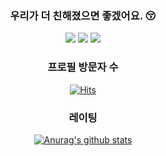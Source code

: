 <!--
**minmoong/minmoong** is a ✨ _special_ ✨ repository because its `README.md` (this file) appears on your GitHub profile.

Here are some ideas to get you started:

- 🔭 I’m currently working on ...
- 🌱 I’m currently learning ...
- 👯 I’m looking to collaborate on ...
- 🤔 I’m looking for help with ...
- 💬 Ask me about ...
- 📫 How to reach me: ...
- 😄 Pronouns: ...
- ⚡ Fun fact: ...
-->

<div align=center>
  
  ### 우리가 더 친해졌으면 좋겠어요. 😚
  
</div>

<div align=center>
  <a href="https://www.youtube.com/channel/UCNkdgxDSgQMgUWashOG6GQg" target="_blank"><img src="https://img.shields.io/badge/유튜브-ff0000?style=flat-square&logo=YouTube&logoColor=white"/></a> <a href="https://www.facebook.com/profile.php?id=100056053027942" target="_blank"><img src="https://img.shields.io/badge/페이스북-1b74e4?style=flat-square&logo=Facebook&logoColor=white"/></a> <img src="https://img.shields.io/badge/디스코드-6f84d2?style=flat-square&logo=Discord&logoColor=white"/>
  
</div>

<div align=center>
  
  ### 프로필 방문자 수
  [![Hits](https://hits.seeyoufarm.com/api/count/incr/badge.svg?url=https%3A%2F%2Fgithub.com%2Fminmoong)](https://hits.seeyoufarm.com)
  
</div>

<div align=center>
  
  ### 레이팅
  [![Anurag's github stats](https://github-readme-stats.vercel.app/api?username=minmoong)](https://github.com/anuraghazra/github-readme-stats)
  
</div>
